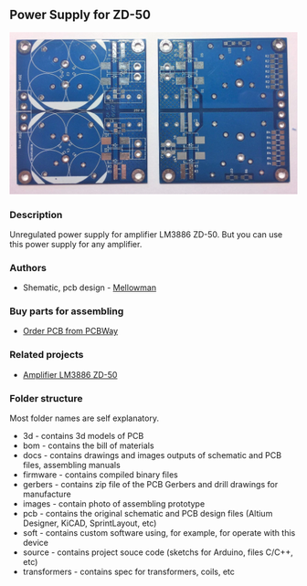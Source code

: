 ## Power Supply for ZD-50

![ps-zd-50](./images/ps-zd-50.jpg)

### Description
Unregulated power supply for amplifier LM3886 ZD-50. But you can use this power supply for any amplifier.

### Authors
- Shematic, pcb design - [Mellowman](http://forum.vegalab.ru/member.php?u=17319)

### Buy parts for assembling
- [Order PCB from PCBWay](https://www.pcbway.com/project/shareproject/power_supply_zd_50.html)

### Related projects
- [Amplifier LM3886 ZD-50](https://github.com/diyaudioby/amp-lm3886-zd-50)

### Folder structure
Most folder names are self explanatory.
- 3d - contains 3d models of PCB
- bom - contains the bill of materials
- docs - contains drawings and images outputs of schematic and PCB files, assembling manuals
- firmware - contains compiled binary files
- gerbers - contains zip file of the PCB Gerbers and drill drawings for manufacture
- images - contain photo of assembling prototype
- pcb - contains the original schematic and PCB design files (Altium Designer,  KiCAD, SprintLayout, etc)
- soft - contains custom software using, for example, for operate with this device 
- source - contains project souce code (sketchs for Arduino, files C/C++, etc)
- transformers - contains spec for transformers, coils, etc